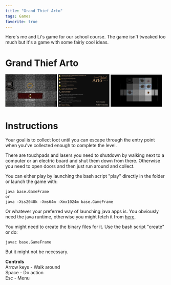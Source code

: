 ```yaml
---
title: "Grand Thief Arto"
tags: Games
favorite: true
---
```


Here's me and Li's game for our school course. The game isn't tweaked too much but it's a game with some fairly cool ideas.

# Grand Thief Arto

![](/images/games/arto1.png)
![](/images/games/arto2.png)
![](/images/games/arto3.png)

# Instructions

Your goal is to collect loot until you can escape through the entry point when you've collected enough to complete the level.

There are touchpads and lasers you need to shutdown by walking next to a computer or an electric board and shut them down from there. Otherwise you need to open doors and then just run around and collect.

You can either play by launching the bash script "play" directly in the folder or launch the game with:

    java base.GameFrame
    or
    java -Xss2048k -Xms64m -Xmx1024m base.GameFrame

Or whatever your preferred way of launching java apps is. You obviously need the java runtime, otherwise you might fetch it from [here](http://www.java.com/en/download/index.jsp).

You might need to create the binary files for it. Use the bash script "create" or do:

    javac base.GameFrame

But it might not be necessary.

**Controls**  
Arrow keys - Walk around  
Space - Do action  
Esc - Menu
